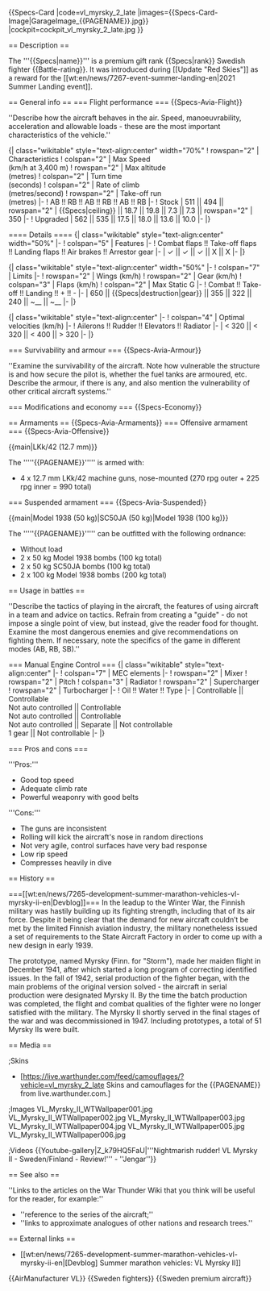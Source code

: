 {{Specs-Card
|code=vl_myrsky_2_late
|images={{Specs-Card-Image|GarageImage_{{PAGENAME}}.jpg}}
|cockpit=cockpit_vl_myrsky_2_late.jpg
}}

== Description ==
<!-- ''In the description, the first part should be about the history of and the creation and combat usage of the aircraft, as well as its key features. In the second part, tell the reader about the aircraft in the game. Insert a screenshot of the vehicle, so that if the novice player does not remember the vehicle by name, he will immediately understand what kind of vehicle the article is talking about.'' -->
The '''{{Specs|name}}''' is a premium gift rank {{Specs|rank}} Swedish fighter {{Battle-rating}}. It was introduced during [[Update "Red Skies"]] as a reward for the [[wt:en/news/7267-event-summer-landing-en|2021 Summer Landing event]].

== General info ==
=== Flight performance ===
{{Specs-Avia-Flight}}
<!-- ''Describe how the aircraft behaves in the air. Speed, manoeuvrability, acceleration and allowable loads - these are the most important characteristics of the vehicle.'' -->
''Describe how the aircraft behaves in the air. Speed, manoeuvrability, acceleration and allowable loads - these are the most important characteristics of the vehicle.''

{| class="wikitable" style="text-align:center" width="70%"
! rowspan="2" | Characteristics
! colspan="2" | Max Speed<br>(km/h at 3,400 m)
! rowspan="2" | Max altitude<br>(metres)
! colspan="2" | Turn time<br>(seconds)
! colspan="2" | Rate of climb<br>(metres/second)
! rowspan="2" | Take-off run<br>(metres)
|-
! AB !! RB !! AB !! RB !! AB !! RB
|-
! Stock
| 511 || 494 || rowspan="2" | {{Specs|ceiling}} || 18.7 || 19.8 || 7.3 || 7.3 || rowspan="2" | 350
|-
! Upgraded
| 562 || 535 || 17.5 || 18.0 || 13.6 || 10.0
|-
|}

==== Details ====
{| class="wikitable" style="text-align:center" width="50%"
|-
! colspan="5" | Features
|-
! Combat flaps !! Take-off flaps !! Landing flaps !! Air brakes !! Arrestor gear
|-
| ✓ || ✓ || ✓ || X || X     <!-- ✓ -->
|-
|}

{| class="wikitable" style="text-align:center" width="50%"
|-
! colspan="7" | Limits
|-
! rowspan="2" | Wings (km/h)
! rowspan="2" | Gear (km/h)
! colspan="3" | Flaps (km/h)
! colspan="2" | Max Static G
|-
! Combat !! Take-off !! Landing !! + !! -
|-
| <!-- {{Specs|destruction|body}} --> 650 || {{Specs|destruction|gear}} || 355 || 322 || 240 || ~__ || ~__
|-
|}

{| class="wikitable" style="text-align:center"
|-
! colspan="4" | Optimal velocities (km/h)
|-
! Ailerons !! Rudder !! Elevators !! Radiator
|-
| < 320 || < 320 || < 400 || > 320
|-
|}

=== Survivability and armour ===
{{Specs-Avia-Armour}}
<!-- ''Examine the survivability of the aircraft. Note how vulnerable the structure is and how secure the pilot is, whether the fuel tanks are armoured, etc. Describe the armour, if there is any, and also mention the vulnerability of other critical aircraft systems.'' -->
''Examine the survivability of the aircraft. Note how vulnerable the structure is and how secure the pilot is, whether the fuel tanks are armoured, etc. Describe the armour, if there is any, and also mention the vulnerability of other critical aircraft systems.''

=== Modifications and economy ===
{{Specs-Economy}}

== Armaments ==
{{Specs-Avia-Armaments}}
=== Offensive armament ===
{{Specs-Avia-Offensive}}
<!-- ''Describe the offensive armament of the aircraft, if any. Describe how effective the cannons and machine guns are in a battle, and also what belts or drums are better to use. If there is no offensive weaponry, delete this subsection.'' -->
{{main|LKk/42 (12.7 mm)}}

The '''''{{PAGENAME}}''''' is armed with:

* 4 x 12.7 mm LKk/42 machine guns, nose-mounted (270 rpg outer + 225 rpg inner = 990 total)

=== Suspended armament ===
{{Specs-Avia-Suspended}}
<!-- ''Describe the aircraft's suspended armament: additional cannons under the wings, bombs, rockets and torpedoes. This section is especially important for bombers and attackers. If there is no suspended weaponry remove this subsection.'' -->
{{main|Model 1938 (50 kg)|SC50JA (50 kg)|Model 1938 (100 kg)}}

The '''''{{PAGENAME}}''''' can be outfitted with the following ordnance:

* Without load
* 2 x 50 kg Model 1938 bombs (100 kg total)
* 2 x 50 kg SC50JA bombs (100 kg total)
* 2 x 100 kg Model 1938 bombs (200 kg total)

== Usage in battles ==
<!-- ''Describe the tactics of playing in the aircraft, the features of using aircraft in a team and advice on tactics. Refrain from creating a "guide" - do not impose a single point of view, but instead, give the reader food for thought. Examine the most dangerous enemies and give recommendations on fighting them. If necessary, note the specifics of the game in different modes (AB, RB, SB).'' -->
''Describe the tactics of playing in the aircraft, the features of using aircraft in a team and advice on tactics. Refrain from creating a "guide" - do not impose a single point of view, but instead, give the reader food for thought. Examine the most dangerous enemies and give recommendations on fighting them. If necessary, note the specifics of the game in different modes (AB, RB, SB).''

=== Manual Engine Control ===
{| class="wikitable" style="text-align:center"
|-
! colspan="7" | MEC elements
|-
! rowspan="2" | Mixer
! rowspan="2" | Pitch
! colspan="3" | Radiator
! rowspan="2" | Supercharger
! rowspan="2" | Turbocharger
|-
! Oil !! Water !! Type
|-
| Controllable || Controllable<br>Not auto controlled || Controllable<br>Not auto controlled || Controllable<br>Not auto controlled || Separate || Not controllable<br>1 gear || Not controllable
|-
|}

=== Pros and cons ===
<!-- ''Summarise and briefly evaluate the vehicle in terms of its characteristics and combat effectiveness. Mark its pros and cons in the bulleted list. Try not to use more than 6 points for each of the characteristics. Avoid using categorical definitions such as "bad", "good" and the like - use substitutions with softer forms such as "inadequate" and "effective".'' -->

'''Pros:'''

* Good top speed
* Adequate climb rate
* Powerful weaponry with good belts

'''Cons:'''

* The guns are inconsistent
* Rolling will kick the aircraft's nose in random directions
* Not very agile, control surfaces have very bad response
* Low rip speed
* Compresses heavily in dive

== History ==
<!-- ''Describe the history of the creation and combat usage of the aircraft in more detail than in the introduction. If the historical reference turns out to be too long, take it to a separate article, taking a link to the article about the vehicle and adding a block "/History" (example: <nowiki>https://wiki.warthunder.com/(Vehicle-name)/History</nowiki>) and add a link to it here using the <code>main</code> template. Be sure to reference text and sources by using <code><nowiki><ref></ref></nowiki></code>, as well as adding them at the end of the article with <code><nowiki><references /></nowiki></code>. This section may also include the vehicle's dev blog entry (if applicable) and the in-game encyclopedia description (under <code><nowiki>=== In-game description ===</nowiki></code>, also if applicable).'' -->
===[[wt:en/news/7265-development-summer-marathon-vehicles-vl-myrsky-ii-en|Devblog]]===
In the leadup to the Winter War, the Finnish military was hastily building up its fighting strength, including that of its air force. Despite it being clear that the demand for new aircraft couldn’t be met by the limited Finnish aviation industry, the military nonetheless issued a set of requirements to the State Aircraft Factory in order to come up with a new design in early 1939.

The prototype, named Myrsky (Finn. for "Storm"), made her maiden flight in December 1941, after which started a long program of correcting identified issues. In the fall of 1942, serial production of the fighter began, with the main problems of the original version solved - the aircraft in serial production were designated Myrsky II. By the time the batch production was completed, the flight and combat qualities of the fighter were no longer satisfied with the military. The Myrsky II shortly served in the final stages of the war and was decommissioned in 1947. Including prototypes, a total of 51 Myrsky IIs were built.

== Media ==
<!-- ''Excellent additions to the article would be video guides, screenshots from the game, and photos.'' -->

;Skins
* [https://live.warthunder.com/feed/camouflages/?vehicle=vl_myrsky_2_late Skins and camouflages for the {{PAGENAME}} from live.warthunder.com.]

;Images
<gallery mode="packed-hover"  heights="200">
VL_Myrsky_II_WTWallpaper001.jpg
VL_Myrsky_II_WTWallpaper002.jpg
VL_Myrsky_II_WTWallpaper003.jpg
VL_Myrsky_II_WTWallpaper004.jpg
VL_Myrsky_II_WTWallpaper005.jpg
VL_Myrsky_II_WTWallpaper006.jpg
</gallery>

;Videos
{{Youtube-gallery|Z_k79HQ5FaU|'''Nightmarish rudder! VL Myrsky II - Sweden/Finland - Review!''' - ''Jengar''}}

== See also ==
<!-- ''Links to the articles on the War Thunder Wiki that you think will be useful for the reader, for example:''
* ''reference to the series of the aircraft;''
* ''links to approximate analogues of other nations and research trees.'' -->
''Links to the articles on the War Thunder Wiki that you think will be useful for the reader, for example:''
* ''reference to the series of the aircraft;''
* ''links to approximate analogues of other nations and research trees.''

== External links ==
<!-- ''Paste links to sources and external resources, such as:''
* ''topic on the official game forum;''
* ''other literature.'' -->

* [[wt:en/news/7265-development-summer-marathon-vehicles-vl-myrsky-ii-en|[Devblog] Summer marathon vehicles: VL Myrsky II]]

{{AirManufacturer VL}}
{{Sweden fighters}}
{{Sweden premium aircraft}}